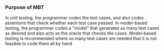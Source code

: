 
### Purpose of MBT
In unit testing, the programmer codes the test cases, and also codes
assertions that check whether each test case passed. In model-based testing,
the programmer codes a "model" that generates as many test cases as desired
and also acts as the oracle that checks the cases. Model-based testing is
recommended where so many test cases are needed that it is not feasible to
code them all by hand
